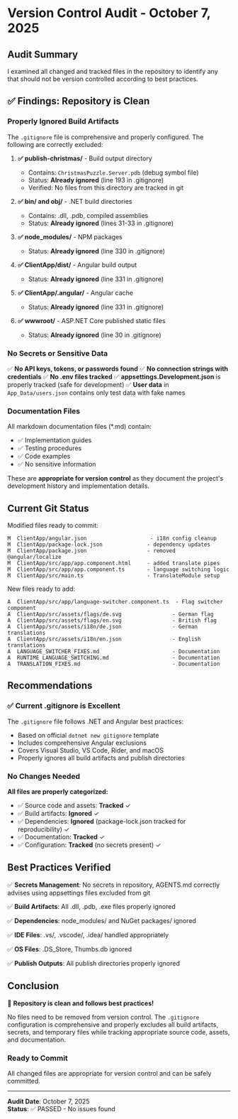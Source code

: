 # Version Control Audit - October 7, 2025

## Audit Summary

I examined all changed and tracked files in the repository to identify any that should not be version controlled according to best practices.

## ✅ Findings: Repository is Clean

### Properly Ignored Build Artifacts

The `.gitignore` file is comprehensive and properly configured. The following are correctly excluded:

1. **✅ publish-christmas/** - Build output directory
   - Contains: `ChristmasPuzzle.Server.pdb` (debug symbol file)
   - Status: **Already ignored** (line 193 in .gitignore)
   - Verified: No files from this directory are tracked in git

2. **✅ bin/ and obj/** - .NET build directories
   - Contains: .dll, .pdb, compiled assemblies
   - Status: **Already ignored** (lines 31-33 in .gitignore)

3. **✅ node_modules/** - NPM packages
   - Status: **Already ignored** (line 330 in .gitignore)

4. **✅ ClientApp/dist/** - Angular build output
   - Status: **Already ignored** (line 331 in .gitignore)

5. **✅ ClientApp/.angular/** - Angular cache
   - Status: **Already ignored** (line 331 in .gitignore)

6. **✅ wwwroot/** - ASP.NET Core published static files
   - Status: **Already ignored** (line 30 in .gitignore)

### No Secrets or Sensitive Data

✅ **No API keys, tokens, or passwords found**
✅ **No connection strings with credentials**
✅ **No .env files tracked**
✅ **appsettings.Development.json** is properly tracked (safe for development)
✅ **User data** in `App_Data/users.json` contains only test data with fake names

### Documentation Files

All markdown documentation files (*.md) contain:
- ✅ Implementation guides
- ✅ Testing procedures
- ✅ Code examples
- ✅ No sensitive information

These are **appropriate for version control** as they document the project's development history and implementation details.

## Current Git Status

Modified files ready to commit:
```
M  ClientApp/angular.json                    - i18n config cleanup
M  ClientApp/package-lock.json              - dependency updates  
M  ClientApp/package.json                   - removed @angular/localize
M  ClientApp/src/app/app.component.html     - added translate pipes
M  ClientApp/src/app/app.component.ts       - language switching logic
M  ClientApp/src/main.ts                    - TranslateModule setup
```

New files ready to add:
```
A  ClientApp/src/app/language-switcher.component.ts  - Flag switcher component
A  ClientApp/src/assets/flags/de.svg                - German flag
A  ClientApp/src/assets/flags/en.svg                - British flag  
A  ClientApp/src/assets/i18n/de.json                - German translations
A  ClientApp/src/assets/i18n/en.json                - English translations
A  LANGUAGE_SWITCHER_FIXES.md                       - Documentation
A  RUNTIME_LANGUAGE_SWITCHING.md                    - Documentation
A  TRANSLATION_FIXES.md                             - Documentation
```

## Recommendations

### ✅ Current .gitignore is Excellent

The `.gitignore` file follows .NET and Angular best practices:
- Based on official `dotnet new gitignore` template
- Includes comprehensive Angular exclusions
- Covers Visual Studio, VS Code, Rider, and macOS
- Properly ignores all build artifacts and publish directories

### No Changes Needed

**All files are properly categorized:**
- ✅ Source code and assets: **Tracked** ✓
- ✅ Build artifacts: **Ignored** ✓
- ✅ Dependencies: **Ignored** (package-lock.json tracked for reproducibility) ✓
- ✅ Documentation: **Tracked** ✓
- ✅ Configuration: **Tracked** (no secrets present) ✓

## Best Practices Verified

✅ **Secrets Management**: No secrets in repository, AGENTS.md correctly advises using appsettings files excluded from git

✅ **Build Artifacts**: All .dll, .pdb, .exe files properly ignored

✅ **Dependencies**: node_modules/ and NuGet packages/ ignored

✅ **IDE Files**: .vs/, .vscode/, .idea/ handled appropriately

✅ **OS Files**: .DS_Store, Thumbs.db ignored

✅ **Publish Outputs**: All publish directories properly ignored

## Conclusion

🎉 **Repository is clean and follows best practices!**

No files need to be removed from version control. The `.gitignore` configuration is comprehensive and properly excludes all build artifacts, secrets, and temporary files while tracking appropriate source code, assets, and documentation.

### Ready to Commit

All changed files are appropriate for version control and can be safely committed.

---

**Audit Date**: October 7, 2025  
**Status**: ✅ PASSED - No issues found

